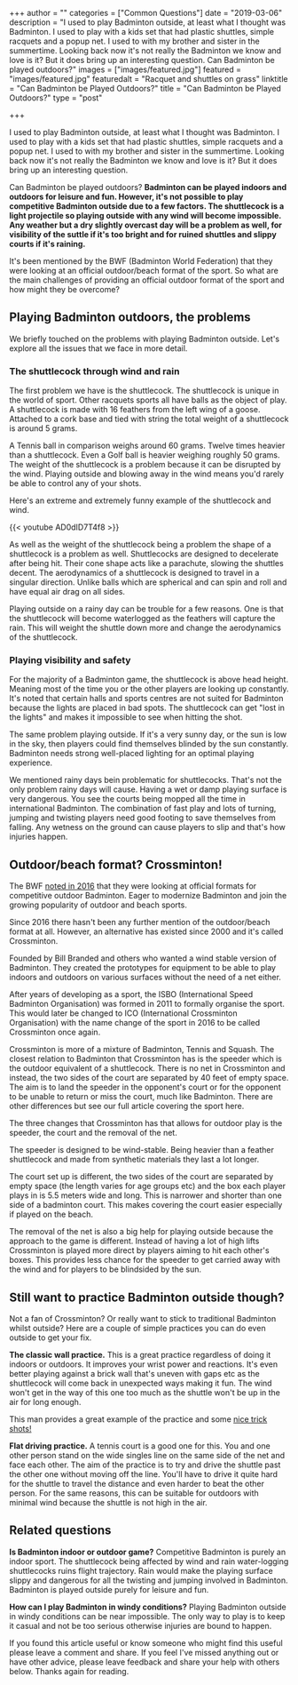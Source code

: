 +++
author = ""
categories = ["Common Questions"]
date = "2019-03-06"
description = "I used to play Badminton outside, at least what I thought was Badminton. I used to play with a kids set that had plastic shuttles, simple racquets and a popup net. I used to with my brother and sister in the summertime. Looking back now it's not really the Badminton we know and love is it? But it does bring up an interesting question. Can Badminton be played outdoors?"
images = ["images/featured.jpg"]
featured = "images/featured.jpg"
featuredalt = "Racquet and shuttles on grass"
linktitle = "Can Badminton be Played Outdoors?"
title = "Can Badminton be Played Outdoors?"
type = "post"

+++

I used to play Badminton outside, at least what I thought was Badminton. I used to play with a kids set that had plastic shuttles, simple racquets and a popup net. I used to with my brother and sister in the summertime. Looking back now it's not really the Badminton we know and love is it? But it does bring up an interesting question.

Can Badminton be played outdoors? **Badminton can be played indoors and outdoors for leisure and fun. However, it's not possible to play competitive Badminton outside due to a few factors. The shuttlecock is a light projectile so playing outside with any wind will become impossible. Any weather but a dry slightly overcast day will be a problem as well, for visibility of the suttle if it's too bright and for ruined shuttles and slippy courts if it's raining.**

It's been mentioned by the BWF (Badminton World Federation) that they were looking at an official outdoor/beach format of the sport. So what are the main challenges of providing an official outdoor format of the sport and how might they be overcome?

## Playing Badminton outdoors, the problems

We briefly touched on the problems with playing Badminton outside. Let's explore all the issues that we face in more detail.

### The shuttlecock through wind and rain

The first problem we have is the shuttlecock. The shuttlecock is unique in the world of sport. Other racquets sports all have balls as the object of play. A shuttlecock is made with 16 feathers from the left wing of a goose. Attached to a cork base and tied with string the total weight of a shuttlecock is around 5 grams.

A Tennis ball in comparison weighs around 60 grams. Twelve times heavier than a shuttlecock. Even a Golf ball is heavier weighing roughly 50 grams. The weight of the shuttlecock is a problem because it can be disrupted by the wind. Playing outside and blowing away in the wind means you'd rarely be able to control any of your shots.

Here's an extreme and extremely funny example of the shuttlecock and wind.

{{< youtube AD0dID7T4f8 >}}

As well as the weight of the shuttlecock being a problem the shape of a shuttlecock is a problem as well. Shuttlecocks are designed to decelerate after being hit. Their cone shape acts like a parachute, slowing the shuttles decent. The aerodynamics of a shuttlecock is designed to travel in a singular direction. Unlike balls which are spherical and can spin and roll and have equal air drag on all sides.

Playing outside on a rainy day can be trouble for a few reasons. One is that the shuttlecock will become waterlogged as the feathers will capture the rain. This will weight the shuttle down more and change the aerodynamics of the shuttlecock.

### Playing visibility and safety

For the majority of a Badminton game, the shuttlecock is above head height. Meaning most of the time you or the other players are looking up constantly. It's noted that certain halls and sports centres are not suited for Badminton because the lights are placed in bad spots. The shuttlecock can get "lost in the lights" and makes it impossible to see when hitting the shot.

The same problem playing outside. If it's a very sunny day, or the sun is low in the sky, then players could find themselves blinded by the sun constantly. Badminton needs strong well-placed lighting for an optimal playing experience.

We mentioned rainy days bein problematic for shuttlecocks. That's not the only problem rainy days will cause. Having a wet or damp playing surface is very dangerous. You see the courts being mopped all the time in international Badminton. The combination of fast play and lots of turning, jumping and twisting players need good footing to save themselves from falling. Any wetness on the ground can cause players to slip and that's how injuries happen.

## Outdoor/beach format? Crossminton!

The BWF [noted in 2016](https://bwfbadminton.com/news-single/2016/07/14/bwf-to-explore-outdoor-and-online-options/) that they were looking at official formats for competitive outdoor Badminton. Eager to modernize Badminton and join the growing popularity of outdoor and beach sports.

Since 2016 there hasn't been any further mention of the outdoor/beach format at all. However, an alternative has existed since 2000 and it's called Crossminton.

Founded by Bill Branded and others who wanted a wind stable version of Badminton. They created the prototypes for equipment to be able to play indoors and outdoors on various surfaces without the need of a net either.

After years of developing as a sport, the ISBO (International Speed Badminton Organisation)  was formed in 2011 to formally organise the sport. This would later be changed to ICO (International Crossminton Organisation) with the name change of the sport in 2016 to be called Crossminton once again.

Crossminton is more of a mixture of Badminton, Tennis and Squash. The closest relation to Badminton that Crossminton has is the speeder which is the outdoor equivalent of a shuttlecock. There is no net in Crossminton and instead, the two sides of the court are separated by 40 feet of empty space. The aim is to land the speeder in the opponent's court or for the opponent to be unable to return or miss the court, much like Badminton. There are other differences but see our full article covering the sport here.

The three changes that Crossminton has that allows for outdoor play is the speeder, the court and the removal of the net.

The speeder is designed to be wind-stable. Being heavier than a feather shuttlecock and made from synthetic materials they last a lot longer.

The court set up is different, the two sides of the court are separated by empty space (the length varies for age groups etc) and the box each player plays in is 5.5 meters wide and long. This is narrower and shorter than one side of a badminton court. This makes covering the court easier especially if played on the beach.

The removal of the net is also a big help for playing outside because the approach to the game is different. Instead of having a lot of high lifts Crossminton is played more direct by players aiming to hit each other's boxes. This provides less chance for the speeder to get carried away with the wind and for players to be blindsided by the sun.

## Still want to practice Badminton outside though?

Not a fan of Crossminton? Or really want to stick to traditional Badminton whilst outside? Here are a couple of simple practices you can do even outside to get your fix.

**The classic wall practice.** This is a great practice regardless of doing it indoors or outdoors. It improves your wrist power and reactions. It's even better playing against a brick wall that's uneven with gaps etc as the shuttlecock will come back in unexpected ways making it fun. The wind won't get in the way of this one too much as the shuttle won't be up in the air for long enough.

This man provides a great example of the practice and some [nice trick shots!](https://www.facebook.com/467332073676691/videos/404575113647138/)

**Flat driving practice.** A tennis court is a good one for this. You and one other person stand on the wide singles line on the same side of the net and face each other. The aim of the practice is to try and drive the shuttle past the other one without moving off the line. You'll have to drive it quite hard for the shuttle to travel the distance and even harder to beat the other person. For the same reasons, this can be suitable for outdoors with minimal wind because the shuttle is not high in the air.

## Related questions

**Is Badminton indoor or outdoor game?** Competitive Badminton is purely an indoor sport. The shuttlecock being affected by wind and rain water-logging shuttlecocks ruins flight trajectory. Rain would make the playing surface slippy and dangerous for all the twisting and jumping involved in Badminton. Badminton is played outside purely for leisure and fun.

**How can I play Badminton in windy conditions?** Playing Badminton outside in windy conditions can be near impossible. The only way to play is to keep it casual and not be too serious otherwise injuries are bound to happen.

If you found this article useful or know someone who might find this useful please leave a comment and share. If you feel I've missed anything out or have other advice, please leave feedback and share your help with others below. Thanks again for reading.
